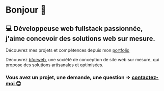 # Bonjour 👋

## 💻 Développeuse web fullstack passionnée, j'aime concevoir des solutions web sur mesure.

Découvrez mes projets et compétences depuis mon [portfolio](https://portfolio-alice-mimouni.bforweb.fr)

Découvrez [bforweb](https://bforweb.fr), une société de conception de site web sur mesure, qui propose des solutions artisanales et optimisées. 

### Vous avez un projet, une demande, une question => [contactez-moi 😊](mailto:alicemimouni@outlook.com)
